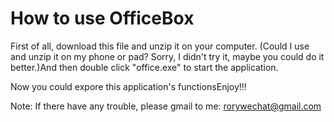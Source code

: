 # How to use OfficeBox

First of all, download this file and unzip it on your computer. (Could I use and unzip it on my phone or pad? Sorry, I didn't try it, maybe you could do it better.)And then double click "office.exe" to start the application.

Now you could expore this application's functionsEnjoy!!!

Note: If there have any trouble, please gmail to me: rorywechat@gmail.com
